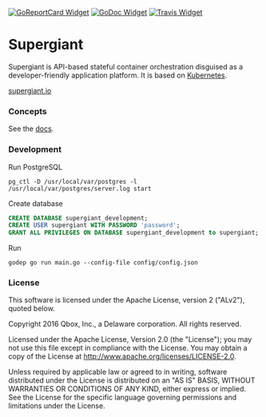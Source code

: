 [![GoReportCard Widget]][GoReportCard] [![GoDoc Widget]][GoDoc] [![Travis Widget]][Travis]

<!-- [![Coverage Status Widget]][Coverage Status] -->

[GoReportCard Widget]: https://goreportcard.com/badge/github.com/supergiant/supergiant
[GoReportCard]: https://goreportcard.com/report/github.com/supergiant/supergiant
[GoDoc]: https://godoc.org/github.com/supergiant/supergiant
[GoDoc Widget]: https://godoc.org/github.com/supergiant/supergiant?status.svg
[Travis]: https://travis-ci.org/supergiant/supergiant
[Travis Widget]: https://travis-ci.org/supergiant/supergiant.svg?branch=master
<!-- [Coverage Status]: https://coveralls.io/github/supergiant/supergiant?branch=master
[Coverage Status Widget]: https://coveralls.io/repos/github/supergiant/supergiant/badge.svg?branch=master -->

# Supergiant

Supergiant is API-based stateful container orchestration disguised as a
developer-friendly application platform. It is based on
[Kubernetes](https://github.com/kubernetes/kubernetes).

[supergiant.io](https://supergiant.io)

### Concepts

See the [docs](docs/v0/apps.md).

### Development

Run PostgreSQL
```shell
pg_ctl -D /usr/local/var/postgres -l /usr/local/var/postgres/server.log start
```

Create database
```sql
CREATE DATABASE supergiant_development;
CREATE USER supergiant WITH PASSWORD 'password';
GRANT ALL PRIVILEGES ON DATABASE supergiant_development to supergiant;
```

Run
```shell
godep go run main.go --config-file config/config.json
```

<!-- ### Tests

```shell
godep go test ./...
``` -->

### License

This software is licensed under the Apache License, version 2 ("ALv2"), quoted below.

Copyright 2016 Qbox, Inc., a Delaware corporation. All rights reserved.

Licensed under the Apache License, Version 2.0 (the "License"); you may not
use this file except in compliance with the License. You may obtain a copy of
the License at http://www.apache.org/licenses/LICENSE-2.0.

Unless required by applicable law or agreed to in writing, software
distributed under the License is distributed on an "AS IS" BASIS, WITHOUT
WARRANTIES OR CONDITIONS OF ANY KIND, either express or implied. See the
License for the specific language governing permissions and limitations under
the License.
